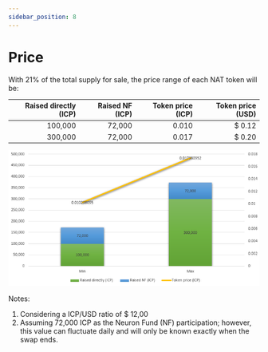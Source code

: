 ```yaml
---
sidebar_position: 8
---
```


# Price

With 21% of the total supply for sale, the price range of each NAT token will be:

| Raised directly (ICP) | Raised NF (ICP) | Token price (ICP) | Token price (USD) |
| --------------------: | --------------: | ----------------: | ----------------: |
| 100,000 | 72,000 | 0.010 | $ 0.12 |
| 300,000 | 72,000 | 0.017 | $ 0.20 |

![token price](./img/price.png)

Notes: 
1. Considering a ICP/USD ratio of $ 12,00
2. Assuming 72,000 ICP as the Neuron Fund (NF) participation; however, this value can fluctuate daily and will only be known exactly when the swap ends.
